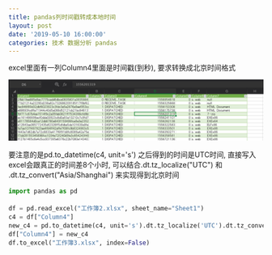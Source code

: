 ```yaml
---
title: pandas列时间戳转成本地时间
layout: post
date: '2019-05-10 16:00:00'
categories: 技术 数据分析 pandas
---
```


excel里面有一列Column4里面是时间戳(到秒), 要求转换成北京时间格式

![transfer](/img/20190510/timestamp2datetime.png)

要注意的是pd.to_datetime(c4, unit='s') 之后得到的时间是UTC时间, 直接写入excel会跟真正的时间差8个小时,
可以结合.dt.tz_localize("UTC") 和 .dt.tz_convert("Asia/Shanghai") 来实现得到北京时间

```python
import pandas as pd

df = pd.read_excel("工作簿2.xlsx", sheet_name="Sheet1")
c4 = df["Column4"]
new_c4 = pd.to_datetime(c4, unit='s').dt.tz_localize('UTC').dt.tz_convert("Asia/Shanghai")
df["Column4"] = new_c4
df.to_excel("工作簿3.xlsx", index=False)
```